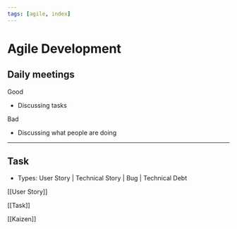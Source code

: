 ```yaml
---
tags: [agile, index]
---
```


# Agile Development


## Daily meetings

Good
- Discussing tasks

Bad
- Discussing what people are doing

<!--

## FAQ

##### Как бэкендеры оценивают задачи фронтендеров?

_RESEARCH: как бэкендеры оценивают задачи фронтендеров?_

-->

<!--
Оцениваются не задачи, а истории.

[[PDCA]]

* [[User Story]]
* Activity --- отвечают на вопрос "Как пользователи используют на ie систему?"

https://myalm.ru/news/%d0%a2%d1%80%d0%b5%d0%b1%d0%be%d0%b2%d0%b0%d0%bd%d0%b8%d1%8f-%d0%b2-Agile-%d1%87%d1%82%d0%be-%d1%82%d0%b0%d0%ba%d0%be%d0%b5-Epic-%d0%b8-%d0%b2-%d1%87%d0%b5%d0%bc-%d0%be%d1%82%d0%bb%d0%b8%d1%87%d0%b8%d0%b5-%d0%be%d1%82-User-Story-

https://medium.com/no-flame-no-game/%D0%BA%D0%B0%D0%BA-%D0%BF%D1%80%D0%B8%D0%BE%D1%80%D0%B8%D1%82%D0%B8%D0%B7%D0%B8%D1%80%D0%BE%D0%B2%D0%B0%D1%82%D1%8C-%D1%84%D0%B8%D1%87%D0%B8-%D0%B8-%D0%B1%D0%B0%D0%B3%D0%B8-4a997eced112

tags: #agile 

---
# Definition of Ready
также *Определение готовности*

tags: #agile 

---
# Definition of Done
также *Определение выполненности*

https://wemake.services/meta/rsdp/definition-of-done/

tags: #agile 

---
# Definition of Awesome
также *Определение клевости*, *100%+*

tags: #agile 

---

# Customer Journey Map

- http://uxmastery.com/how-to-create-a-customer-journey-map/
- https://www.smashingmagazine.com/2015/01/all-about-customer-journey-mapping/
- https://www.youtube.com/watch?v=mSxpVRo3BLg
- https://www.youtube.com/watch?v=Dsarh1BhC9U

-->

---

## Task

- Types: <green>User Story</green> | <yellow>Technical Story</yellow> | <red>Bug</red> | <black>Technical Debt</black>

<!--

- Competence: <yellow>Design</yellow> | <blue>Front End</blue> | <orange>QA</orange> | <olive>Back End</olive> | <purple>DevOps</purple> | <red>Management</red> | <gray>Other</gray>
- Bug
  - Название должно содержать четкое определение бага
    _Плохо_: "Жилая площадь === 0"
    _Хорошо_: "Жилая площадь отображается, если
-->


[[User Story]]

[[Task]]

[[Kaizen]]